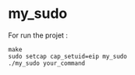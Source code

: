 # my_sudo

For run the projet :
```
make
sudo setcap cap_setuid=eip my_sudo
./my_sudo your_command
```
